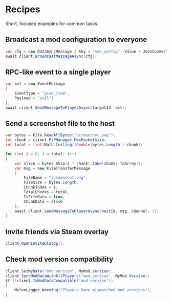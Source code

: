 # Recipes

Short, focused examples for common tasks.

## Broadcast a mod configuration to everyone

```csharp
var cfg = new DataSyncMessage { Key = "mod_config", Value = JsonConvert.SerializeObject(config) };
await client.BroadcastMessageAsync(cfg);
```

## RPC-like event to a single player

```csharp
var evt = new EventMessage
{
    EventType = "give_item",
    Payload = "soil")
};
await client.SendMessageToPlayerAsync(targetId, evt);
```

## Send a screenshot file to the host

```csharp
var bytes = File.ReadAllBytes("screenshot.png");
int chunk = client.P2PManager.MaxPacketSize;
int total = (int)Math.Ceiling((double)bytes.Length / chunk);

for (int i = 0; i < total; i++)
{
    var slice = bytes.Skip(i * chunk).Take(chunk).ToArray();
    var msg = new FileTransferMessage
    {
        FileName = "screenshot.png",
        FileSize = bytes.Length,
        ChunkIndex = i,
        TotalChunks = total,
        IsFileData = true,
        ChunkData = slice
    };
    await client.SendMessageToPlayerAsync(hostId, msg, channel: 1);
}
```

## Invite friends via Steam overlay

```csharp
client.OpenInviteDialog();
```

## Check mod version compatibility

```csharp
client.SetMyData("mod_version", MyMod.Version);
client.SyncModDataWithAllPlayers("mod_version", MyMod.Version);
if (!client.IsModDataCompatible("mod_version"))
{
    MelonLogger.Warning("Players have mismatched mod versions");
}
```
